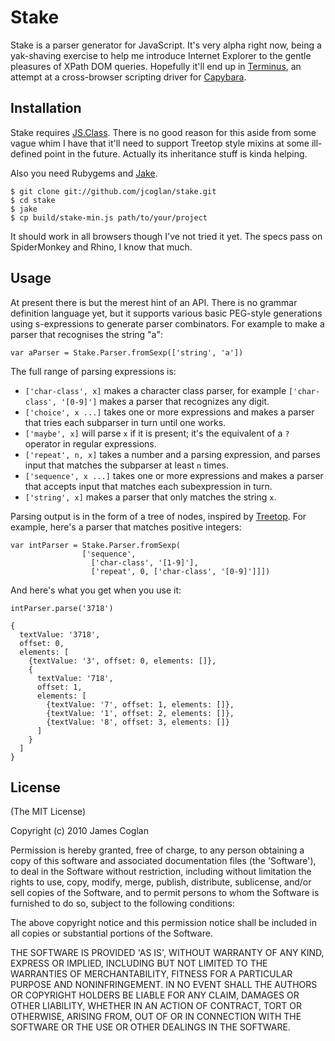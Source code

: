 Stake
=====

Stake is a parser generator for JavaScript. It's very alpha right
now, being a yak-shaving exercise to help me introduce Internet
Explorer to the gentle pleasures of XPath DOM queries. Hopefully
it'll end up in [Terminus][1], an attempt at a cross-browser
scripting driver for [Capybara][2].

[1]: http://github.com/jcoglan/terminus
[2]: http://github.com/jnicklas/capybara


Installation
------------

Stake requires [JS.Class][3]. There is no good reason for this
aside from some vague whim I have that it'll need to support Treetop
style mixins at some ill-defined point in the future. Actually its
inheritance stuff is kinda helping.

Also you need Rubygems and [Jake][4].

    $ git clone git://github.com/jcoglan/stake.git
    $ cd stake
    $ jake
    $ cp build/stake-min.js path/to/your/project

It should work in all browsers though I've not tried it yet. The
specs pass on SpiderMonkey and Rhino, I know that much.

[3]: http://jsclass.jcoglan.com
[4]: http://github.com/jcoglan/jake


Usage
-----

At present there is but the merest hint of an API. There is no grammar
definition language yet, but it supports various basic PEG-style
generations using s-expressions to generate parser combinators. For
example to make a parser that recognises the string "a":

    var aParser = Stake.Parser.fromSexp(['string', 'a'])

The full range of parsing expressions is:

* `['char-class', x]` makes a character class parser, for example
  `['char-class', '[0-9]']` makes a parser that recognizes any digit.
* `['choice', x ...]` takes one or more expressions and makes a parser
  that tries each subparser in turn until one works.
* `['maybe', x]` will parse `x` if it is present; it's the equivalent
  of a `?` operator in regular expressions.
* `['repeat', n, x]` takes a number and a parsing expression, and
  parses input that matches the subparser at least `n` times.
* `['sequence', x ...]` takes one or more expressions and makes a
  parser that accepts input that matches each subexpression in turn.
* `['string', x]` makes a parser that only matches the string `x`.

Parsing output is in the form of a tree of nodes, inspired by [Treetop][5].
For example, here's a parser that matches positive integers:

[5]: http://treetop.rubyforge.org/

    var intParser = Stake.Parser.fromSexp(
                    ['sequence',
                      ['char-class', '[1-9]'],
                      ['repeat', 0, ['char-class', '[0-9]']]])

And here's what you get when you use it:

    intParser.parse('3718')
    
    {
      textValue: '3718',
      offset: 0,
      elements: [
        {textValue: '3', offset: 0, elements: []},
        {
          textValue: '718',
          offset: 1,
          elements: [
            {textValue: '7', offset: 1, elements: []},
            {textValue: '1', offset: 2, elements: []},
            {textValue: '8', offset: 3, elements: []}
          ]
        }
      ]
    }


License
-------

(The MIT License)

Copyright (c) 2010 James Coglan

Permission is hereby granted, free of charge, to any person obtaining
a copy of this software and associated documentation files (the
'Software'), to deal in the Software without restriction, including
without limitation the rights to use, copy, modify, merge, publish,
distribute, sublicense, and/or sell copies of the Software, and to
permit persons to whom the Software is furnished to do so, subject to
the following conditions:

The above copyright notice and this permission notice shall be
included in all copies or substantial portions of the Software.

THE SOFTWARE IS PROVIDED 'AS IS', WITHOUT WARRANTY OF ANY KIND,
EXPRESS OR IMPLIED, INCLUDING BUT NOT LIMITED TO THE WARRANTIES OF
MERCHANTABILITY, FITNESS FOR A PARTICULAR PURPOSE AND NONINFRINGEMENT.
IN NO EVENT SHALL THE AUTHORS OR COPYRIGHT HOLDERS BE LIABLE FOR ANY
CLAIM, DAMAGES OR OTHER LIABILITY, WHETHER IN AN ACTION OF CONTRACT,
TORT OR OTHERWISE, ARISING FROM, OUT OF OR IN CONNECTION WITH THE
SOFTWARE OR THE USE OR OTHER DEALINGS IN THE SOFTWARE.

